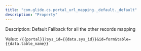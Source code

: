 ```yaml
---
title: "com.glide.cs.portal_url_mapping._default._default"
description: "Property"
---
```


Description: Default Fallback for all the other records mapping

Value: `/{{portal}}?sys_id={{data.sys_id}}&id=form&table={{data.table_name}}`